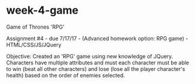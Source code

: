 # week-4-game
Game of Thrones 'RPG'

Assignment #4 - due 7/17/17 - (Advanced homework option: RPG game) - HTML/CSS/JS/JQuery 

Objective: Created an 'RPG' game using new knowledge of JQuery.  Characters have multiple attributes and must each character must be able to win (beat all other characters) and lose (lose all the player character's health) based on the order of enemies selected.
